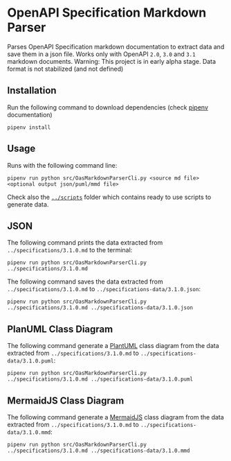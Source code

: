 # OpenAPI Specification Markdown Parser

Parses OpenAPI Specification markdown documentation to extract data and save them in a json file.
Works only with OpenAPI `2.0`, `3.0` and `3.1` markdown documents.
Warning: This project is in early alpha stage. Data format is not stabilized (and not defined)

## Installation

Run the following command to download dependencies (check [pipenv](https://pipenv-fork.readthedocs.io/en/latest/basics.html) documentation)

```
pipenv install
```

## Usage

Runs with the following command line:

```
pipenv run python src/OasMarkdownParserCli.py <source md file> <optional output json/puml/mmd file>
```

Check also the [`../scripts`](../scripts) folder which contains ready to use scripts to generate data.

## JSON

The following command prints the data extracted from `../specifications/3.1.0.md` to the terminal:

```
pipenv run python src/OasMarkdownParserCli.py ../specifications/3.1.0.md
```

The following command saves the data extracted from `../specifications/3.1.0.md` to `../specifications-data/3.1.0.json`:

```
pipenv run python src/OasMarkdownParserCli.py ../specifications/3.1.0.md ../specifications-data/3.1.0.json
```

## PlanUML Class Diagram

The following command generate a [PlantUML](https://plantuml.com/) class diagram from the data extracted from `../specifications/3.1.0.md` to `../specifications-data/3.1.0.puml`:

```
pipenv run python src/OasMarkdownParserCli.py ../specifications/3.1.0.md ../specifications-data/3.1.0.puml
```

## MermaidJS Class Diagram

The following command generate a [MermaidJS](https://mermaid.js.org/) class diagram from the data extracted from `../specifications/3.1.0.md` to `../specifications-data/3.1.0.mmd`:

```
pipenv run python src/OasMarkdownParserCli.py ../specifications/3.1.0.md ../specifications-data/3.1.0.mmd
```
